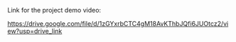 Link for the project demo video:

https://drive.google.com/file/d/1zGYxrbCTC4gM18AvKThbJQfi6JUOtcz2/view?usp=drive_link